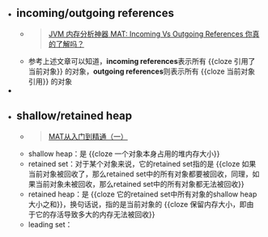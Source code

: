 - ## incoming/outgoing references
	- > [JVM 内存分析神器 MAT: Incoming Vs Outgoing References 你真的了解吗？](https://cloud.tencent.com/developer/article/1530223)
	- 参考上述文章可以知道，**incoming references**表示所有 {{cloze 引用了当前对象}} 的对象，**outgoing references**则表示所有 {{cloze 当前对象引用}} 的对象
-
- ## shallow/retained heap
	- > [MAT从入门到精通（一）](https://zhuanlan.zhihu.com/p/56110317)
	- shallow heap：是 {{cloze 一个对象本身占用的堆内存大小}}
	- retained set：对于某个对象来说，它的retained set指的是 {{cloze 如果当前对象被回收了，那么retained set中的所有对象都要被回收，同理，如果当前对象未被回收，那么retained set中的所有对象都无法被回收}}
	- retained heap：是 {{cloze 它的retained set中所有对象的shallow heap大小之和}}，换句话说，指的是当前对象的 {{cloze 保留内存大小，即由于它的存活导致多大的内存无法被回收}}
	- leading set：